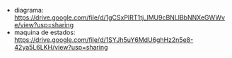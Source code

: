 - diagrama: https://drive.google.com/file/d/1gCSxPIRT1tj_lMU9cBNLlBbNNXeGWWve/view?usp=sharing
- maquina de estados: https://drive.google.com/file/d/1SYJh5uY6MdU6ghHz2n5e8-42ya5L6LKH/view?usp=sharing
